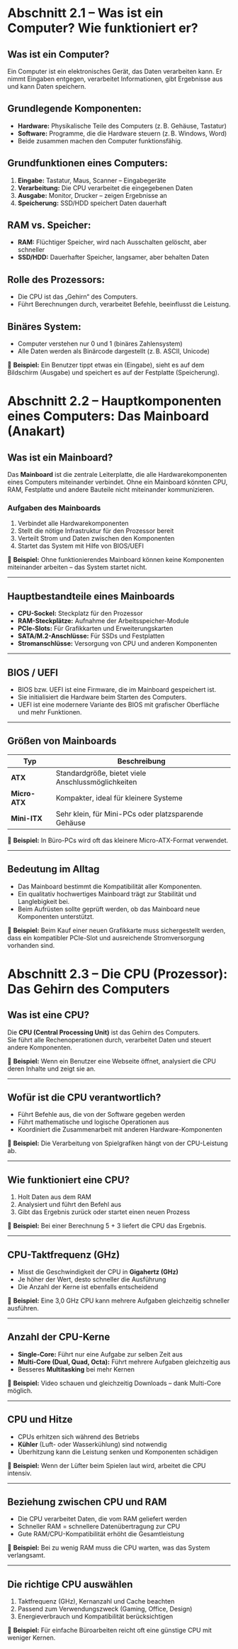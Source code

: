 # Abschnitt 2.1 – Was ist ein Computer? Wie funktioniert er?

## Was ist ein Computer?
Ein Computer ist ein elektronisches Gerät, das Daten verarbeiten kann. Er nimmt Eingaben entgegen, verarbeitet Informationen, gibt Ergebnisse aus und kann Daten speichern.

## Grundlegende Komponenten:
- **Hardware:** Physikalische Teile des Computers (z. B. Gehäuse, Tastatur)
- **Software:** Programme, die die Hardware steuern (z. B. Windows, Word)
- Beide zusammen machen den Computer funktionsfähig.

## Grundfunktionen eines Computers:
1. **Eingabe:** Tastatur, Maus, Scanner – Eingabegeräte
2. **Verarbeitung:** Die CPU verarbeitet die eingegebenen Daten
3. **Ausgabe:** Monitor, Drucker – zeigen Ergebnisse an
4. **Speicherung:** SSD/HDD speichert Daten dauerhaft

## RAM vs. Speicher:
- **RAM:** Flüchtiger Speicher, wird nach Ausschalten gelöscht, aber schneller
- **SSD/HDD:** Dauerhafter Speicher, langsamer, aber behalten Daten

## Rolle des Prozessors:
- Die CPU ist das „Gehirn“ des Computers.
- Führt Berechnungen durch, verarbeitet Befehle, beeinflusst die Leistung.

## Binäres System:
- Computer verstehen nur 0 und 1 (binäres Zahlensystem)
- Alle Daten werden als Binärcode dargestellt (z. B. ASCII, Unicode)

📌 **Beispiel:** Ein Benutzer tippt etwas ein (Eingabe), sieht es auf dem Bildschirm (Ausgabe) und speichert es auf der Festplatte (Speicherung).


# Abschnitt 2.2 – Hauptkomponenten eines Computers: Das Mainboard (Anakart)

## Was ist ein Mainboard?

Das **Mainboard** ist die zentrale Leiterplatte, die alle Hardwarekomponenten eines Computers miteinander verbindet. Ohne ein Mainboard könnten CPU, RAM, Festplatte und andere Bauteile nicht miteinander kommunizieren.

### Aufgaben des Mainboards

1. Verbindet alle Hardwarekomponenten
2. Stellt die nötige Infrastruktur für den Prozessor bereit
3. Verteilt Strom und Daten zwischen den Komponenten
4. Startet das System mit Hilfe von BIOS/UEFI

📌 **Beispiel:** Ohne funktionierendes Mainboard können keine Komponenten miteinander arbeiten – das System startet nicht.

---

## Hauptbestandteile eines Mainboards

- **CPU-Sockel:** Steckplatz für den Prozessor  
- **RAM-Steckplätze:** Aufnahme der Arbeitsspeicher-Module  
- **PCIe-Slots:** Für Grafikkarten und Erweiterungskarten  
- **SATA/M.2-Anschlüsse:** Für SSDs und Festplatten  
- **Stromanschlüsse:** Versorgung von CPU und anderen Komponenten  

---

## BIOS / UEFI

- BIOS bzw. UEFI ist eine Firmware, die im Mainboard gespeichert ist.  
- Sie initialisiert die Hardware beim Starten des Computers.  
- UEFI ist eine modernere Variante des BIOS mit grafischer Oberfläche und mehr Funktionen.  

---

## Größen von Mainboards

| Typ        | Beschreibung                                         |
|------------|------------------------------------------------------|
| **ATX**    | Standardgröße, bietet viele Anschlussmöglichkeiten   |
| **Micro-ATX** | Kompakter, ideal für kleinere Systeme            |
| **Mini-ITX**  | Sehr klein, für Mini-PCs oder platzsparende Gehäuse |

📌 **Beispiel:** In Büro-PCs wird oft das kleinere Micro-ATX-Format verwendet.

---

## Bedeutung im Alltag

- Das Mainboard bestimmt die Kompatibilität aller Komponenten.  
- Ein qualitativ hochwertiges Mainboard trägt zur Stabilität und Langlebigkeit bei.  
- Beim Aufrüsten sollte geprüft werden, ob das Mainboard neue Komponenten unterstützt.

📌 **Beispiel:** Beim Kauf einer neuen Grafikkarte muss sichergestellt werden, dass ein kompatibler PCIe-Slot und ausreichende Stromversorgung vorhanden sind.


# Abschnitt 2.3 – Die CPU (Prozessor): Das Gehirn des Computers

## Was ist eine CPU?

Die **CPU (Central Processing Unit)** ist das Gehirn des Computers.  
Sie führt alle Rechenoperationen durch, verarbeitet Daten und steuert andere Komponenten.

📌 **Beispiel:** Wenn ein Benutzer eine Webseite öffnet, analysiert die CPU deren Inhalte und zeigt sie an.

---

## Wofür ist die CPU verantwortlich?

- Führt Befehle aus, die von der Software gegeben werden
- Führt mathematische und logische Operationen aus
- Koordiniert die Zusammenarbeit mit anderen Hardware-Komponenten

📌 **Beispiel:** Die Verarbeitung von Spielgrafiken hängt von der CPU-Leistung ab.

---

## Wie funktioniert eine CPU?

1. Holt Daten aus dem RAM
2. Analysiert und führt den Befehl aus
3. Gibt das Ergebnis zurück oder startet einen neuen Prozess

📌 **Beispiel:** Bei einer Berechnung 5 + 3 liefert die CPU das Ergebnis.

---

## CPU-Taktfrequenz (GHz)

- Misst die Geschwindigkeit der CPU in **Gigahertz (GHz)**
- Je höher der Wert, desto schneller die Ausführung
- Die Anzahl der Kerne ist ebenfalls entscheidend

📌 **Beispiel:** Eine 3,0 GHz CPU kann mehrere Aufgaben gleichzeitig schneller ausführen.

---

## Anzahl der CPU-Kerne

- **Single-Core:** Führt nur eine Aufgabe zur selben Zeit aus  
- **Multi-Core (Dual, Quad, Octa):** Führt mehrere Aufgaben gleichzeitig aus  
- Besseres **Multitasking** bei mehr Kernen

📌 **Beispiel:** Video schauen und gleichzeitig Downloads – dank Multi-Core möglich.

---

## CPU und Hitze

- CPUs erhitzen sich während des Betriebs
- **Kühler** (Luft- oder Wasserkühlung) sind notwendig
- Überhitzung kann die Leistung senken und Komponenten schädigen

📌 **Beispiel:** Wenn der Lüfter beim Spielen laut wird, arbeitet die CPU intensiv.

---

## Beziehung zwischen CPU und RAM

- Die CPU verarbeitet Daten, die vom RAM geliefert werden
- Schneller RAM = schnellere Datenübertragung zur CPU
- Gute RAM/CPU-Kompatibilität erhöht die Gesamtleistung

📌 **Beispiel:** Bei zu wenig RAM muss die CPU warten, was das System verlangsamt.

---

## Die richtige CPU auswählen

1. Taktfrequenz (GHz), Kernanzahl und Cache beachten
2. Passend zum Verwendungszweck (Gaming, Office, Design)
3. Energieverbrauch und Kompatibilität berücksichtigen

📌 **Beispiel:** Für einfache Büroarbeiten reicht oft eine günstige CPU mit weniger Kernen.


